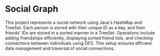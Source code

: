 # Social Graph
This project represents a social network using Java's HashMap and TreeSet. Each person is stored with their unique ID as a key, and their friends' IDs are stored in a sorted manner in a TreeSet. Operations include adding friendships efficiently, displaying sorted friend lists, and checking connections between individuals using DFS. This setup ensures efficient data management and traversal of social connections.
